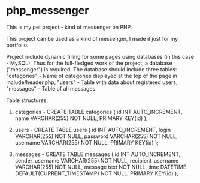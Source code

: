 # php_messenger
This is my pet project - kind of messenger on PHP.

This project can be used as a kind of messenger, I made it just for my portfolio.

Project include dynamic filling for some pages using databases (in this case - MySQL).
Thus for the full-fledged work of the project, a database ("messenger") is required. The database should include three tables: "categories" - Name of categories displayed at the top of the page in include/header.php, "users" - Table with data about registered users, "messages" - Table of all messages.

Table structures:

1. categories -
CREATE TABLE categories
(
id INT AUTO_INCREMENT,
name VARCHAR(255) NOT NULL,
PRIMARY KEY(id)
);

2. users - 
CREATE TABLE users
(
id INT AUTO_INCREMENT,
login VARCHAR(255) NOT NULL,
password VARCHAR(255) NOT NULL,
username VARCHAR(255) NOT NULL,
PRIMARY KEY(id)
);

3. messages -
CREATE TABLE messages
(
id INT AUTO_INCREMENT,
sender_username VARCHAR(255) NOT NULL,
recipient_username VARCHAR(255) NOT NULL,
message text NOT NULL,
time DATETIME DEFAULT(CURRENT_TIMESTAMP) NOT NULL,
PRIMARY KEY(id)
);
